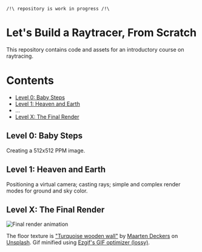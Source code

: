`/!\ repository is work in progress /!\`

Let's Build a Raytracer, From Scratch
=====================================

This repository contains code and assets for an introductory course on raytracing.


Contents
========

* [Level 0: Baby Steps](#level-0-baby-steps)
* [Level 1: Heaven and Earth](#level-1-heaven-and-earth)
* ...
* [Level X: The Final Render](#level-x-the-final-render)



Level 0: Baby Steps
-------------------

Creating a 512x512 PPM image.


Level 1: Heaven and Earth
-------------------------

Positioning a virtual camera; casting rays; simple and complex render modes for ground and sky color.


Level X: The Final Render
-------------------------

![Final render animation](img/final-optimized.gif)

The floor texture is ["Turquoise wooden wall"](https://unsplash.com/photos/8RU1Ei3KcPw) by [Maarten Deckers](https://unsplash.com/@maartendeckers) on [Unsplash](https://unsplash.com). Gif minified using [Ezgif's GIF optimizer (lossy)](https://ezgif.com/optimize).

